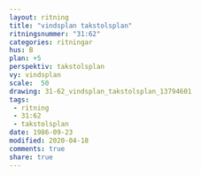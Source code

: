 ```yaml
---
layout: ritning
title: "vindsplan takstolsplan"
ritningsnummer: "31:62"
categories: ritningar
hus: B
plan: +5
perspektiv: takstolsplan
vy: vindsplan
scale:  50
drawing: 31-62_vindsplan_takstolsplan_13794601
tags:
 - ritning
 - 31:62
 - takstolsplan
date: 1986-09-23
modified: 2020-04-18
comments: true
share: true
---
```

